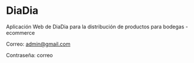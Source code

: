 # DiaDia
Aplicación Web de DiaDia para la distribución de productos para bodegas - ecommerce


Correo: admin@gmail.com

Contraseña: correo
